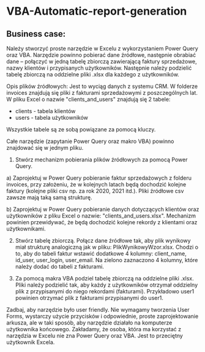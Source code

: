 # VBA-Automatic-report-generation
Business case:
---------------------
Należy stworzyć proste narzędzie w Excelu z wykorzystaniem Power Query oraz VBA. Narzędzie powinno pobierać dane źródłowe, następnie obrabiać dane – połączyć w jedną tabelę zbiorczą zawierającą faktury sprzedażowe, nazwy klientów i przypisanych użytkowników. Następnie należy podzielić tabelę zbiorczą na oddzielne pliki .xlsx dla każdego z użytkowników.

Opis plików źródłowych:
Jest to wyciąg danych z systemu CRM. W folderze invoices znajdują się pliki z fakturami sprzedażowymi z poszczególnych lat. W pliku Excel o nazwie "clients_and_users" znajdują się 2 tabele:
- clients - tabela klientów
- users - tabela użytkowników

Wszystkie tabele są ze sobą powiązane za pomocą kluczy.

Całe narzędzie (zapytanie Power Query oraz makro VBA) powinno znajdować się w jednym pliku.

1. Stwórz mechanizm pobierania plików źródłowych za pomocą Power Query.

a) Zaprojektuj w Power Query pobieranie faktur sprzedażowych z folderu invoices, przy założeniu, że w kolejnych latach będą dochodzić kolejne faktury (kolejne pliki csv np. za rok 2020, 2021 itd.). Pliki źródłowe csv zawsze mają taką samą strukturę.

b) Zaprojektuj w Power Query pobieranie danych dotyczących klientów oraz użytkowników z pliku Excel o nazwie: "clients_and_users.xlsx". Mechanizm powinien przewidywać, że będą dochodzić kolejne rekordy z klientami oraz użytkownikami.

2. Stwórz tabelę zbiorczą. Połącz dane źródłowe tak, aby plik wynikowy miał strukturę analogiczną jak w pliku: PlikWynikowyWzor.xlsx. Chodzi o to, aby do tabeli faktur wstawić dodatkowe 4 kolumny: client_name, id_user, user_login, user_email. Na zielono zaznaczono 4 kolumny, które należy dodać do tabeli z fakturami.
 

3. Za pomocą makra VBA podziel tabelę zbiorczą na oddzielne pliki .xlsx. Pliki należy podzielić tak, aby każdy z użytkowników otrzymał oddzielny plik z przypisanymi do niego rekordami (fakturami). Przykładowo user1 powinien otrzymać plik z fakturami przypisanymi do user1.

Zadbaj, aby narzędzie było user friendly. Nie wymagamy tworzenia User Forms, wystarczy użycie przycisków i odpowiednie, proste zaprojektowanie arkusza, ale w taki sposób, aby narzędzie działało na komputerze użytkownika końcowego. Zakładamy, że osoba, która ma korzystać z narzędzia w Excelu nie zna Power Query oraz VBA. Jest to przeciętny użytkownik Excela.
